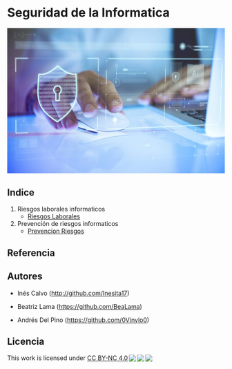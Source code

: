 # Seguridad de la Informatica
![portada](img/seguridad%20informática%20y%20cómo%20implementarla.webp)
## Indice

1. Riesgos laborales informaticos
    - [Riesgos Laborales](contenido/contaminacion.md)
2. Prevención de riesgos informaticos
    - [Prevencion Riesgos](contenido/residuos.md)

## Referencia



## Autores

- Inés Calvo (http://github.com/Inesita17)

- Beatriz Lama (https://github.com/BeaLama)

- Andrés Del Pino (https://github.com/0Vinylo0)

## Licencia
<p xmlns:cc="http://creativecommons.org/ns#" >This work is licensed under <a href="http://creativecommons.org/licenses/by-nc/4.0/?ref=chooser-v1" target="_blank" rel="license noopener noreferrer" style="display:inline-block;">CC BY-NC 4.0<img style="height:22px!important;margin-left:3px;vertical-align:text-bottom;" src="https://mirrors.creativecommons.org/presskit/icons/cc.svg?ref=chooser-v1"><img style="height:22px!important;margin-left:3px;vertical-align:text-bottom;" src="https://mirrors.creativecommons.org/presskit/icons/by.svg?ref=chooser-v1"><img style="height:22px!important;margin-left:3px;vertical-align:text-bottom;" src="https://mirrors.creativecommons.org/presskit/icons/nc.svg?ref=chooser-v1"></a></p>